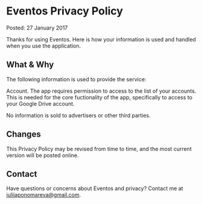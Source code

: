 # Eventos Privacy Policy
Posted: 27 January 2017

Thanks for using Eventos. Here is how your information is used and handled when you use the application. 

## What & Why

The following information is used to provide the service: 

Account. The app requires permission to access to the list of your accounts. This is needed for the core fuctionality of the app, specifically to access to your Google Drive account. 

No information is sold to advertisers or other third parties. 

## Changes
This Privacy Policy may be revised from time to time, and the most current version will be posted online. 

## Contact
Have questions or concerns about Eventos and privacy? Contact me at iuliiaponomareva@gmail.com. 

